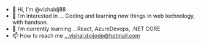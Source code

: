 - 👋 Hi, I’m @vishaldj88
- 👀 I’m interested in ... Coding and learning new things in web technology, with handson. 
- 🌱 I’m currently learning ...React, AzureDevops, .NET CORE
- 📫 How to reach me ...vishal.doijode@hotmail.com

<!---
vishaldj88/vishaldj88 is a ✨ special ✨ repository because its `README.md` (this file) appears on your GitHub profile.
You can click the Preview link to take a look at your changes.
--->
